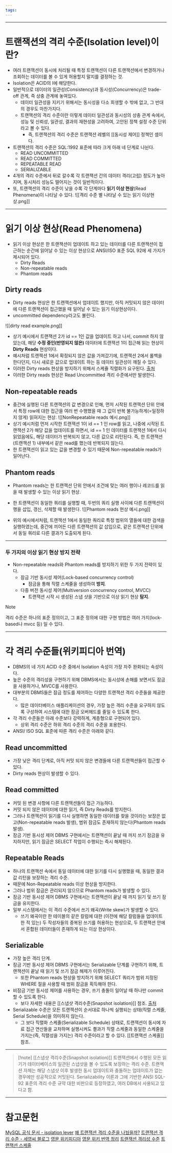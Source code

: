 ```yaml
---
tags:
---
```

---
# 트랜잭션의 격리 수준(Isolation level)이란?
- 여러 트랜잭션이 동시에 처리될 때 특정 트랜잭션이 다른 트랜잭션에서 변경하거나 조회하는 데이터를 볼 수 있게 허용할지 말지를 결정하는 것.
- Isolation은 ACID의 I에 해당한다. 
- 일반적으로 데이터의 일관성(Consistency)과 동시성(Concurrency)은 trade-off 관계, 즉 상충 관계에 놓여있다. 
	- 데이터 일관성을 지키기 위해서는 동시성을 다소 희생할 수 밖에 없고, 그 반대의 경우도 마찬가지다. 
	- 트랜잭션의 격리 수준이란 이렇게 데이터 일관성과 동시성의 상충 관계 속에서, 성능 및 신뢰성, 일관성, 결과의 재현성을 고려하여, 고안된 정책 설정 수준 단위라고 볼 수 있다.  
		- 즉, 트랜잭션의 격리 수준은 트랜잭션 레벨의 [[동시성 제어]] 정책인 셈이다. 
- 트랜잭션의 격리 수준은 SQL:1992 표준에 따라 크게 아래 네 단계로 나뉜다.
	- READ UNCOMMITTED
	- READ COMMITTED
	- REPEATABLE READ
	- SERIALIZABLE
- 4개의 격리 수준에서 뒤로 갈수록 각 트랜잭션 간의 데이터 격리(고립) 정도가 높아지며, 동시처리 성능도 떨어지는 것이 일반적이다. 
- 또, 트랜잭션의 격리 수준이 낮을 수록 각 단계마다 **읽기 이상 현상**(Read Phenomena)이 나타날 수 있다.
![[격리 수준 별 나타날 수 있는 읽기 이상현상.png]]

---
# 읽기 이상 현상(Read Phenomena)
- 읽기 이상 현상은 한 트랜잭션이 업데이트 하고 있는 데이터를 다른 트랜잭션이 접근하는 순간에 읽어날 수 있는 이상 현상으로 ANSI/ISO 표준 SQL 92에 세 가지가 제시되어 있다.
	- Dirty Reads
	- Non-repeatable reads
	- Phantom reads


## Dirty reads
 - Dirty reads 현상은 한 트랜잭션에서 업데이트 했지만, 아직 커밋되지 않은 데이터에 다른 트랜잭션이 접근했을 때 일어날 수 있는 읽기 이상현상이다.
 - uncommitted dependency라고도 불린다. 

![[dirty read example.png]]

- 상기 예시에서 트랜잭션 2가 id == 1인 값을 업데이트 하고 나서, commit 하지 않았는데, 해당 **수정 중인(반영되지 않은)** 데이터에 트랜잭션 1이 접근해 읽는 현상이 **Dirty Reads** 현상이다.  
- 예시처럼 트랜잭션 1에서 확정되지 않은 값을 가져갔기에, 트랜잭션 2에서 롤백을 한다던지, 다시 새로운 값으로 업데이트 하는 등 데이터 일관성이 깨질 수 있다.
- 이러한 Dirty reads 현상을 방지하기 위해서 스케쥴 직렬화가 요구된다. [출처](https://www.geeksforgeeks.org/dbms-dirty-read-in-sql/)
- 이러한 Dirty reads 현상은 Read Uncommitted 격리 수준에서만 발생한다.

## Non-repeatable reads
- 중간에 실행된 다른 트랜잭션의 값 변경으로 인해, 먼저 시작된 트랜잭션 단위 안에서 특정 row에 대한 접근을 여러 번 수행했을 때 그 값이 반복 불가능하게(=일정하지 않게) 읽혀지는 현상.
![[NonRepeatable reads 예시.png]]
- 상기 예시처럼 먼저 시작한 트랜잭션 1이 id == 1 인 row를 읽고, 나중에 시작된 트랜잭션 2가 해당 값을 업데이트를 하면서, id == 1 인 데이터를 트랜잭션 1에서 다시 읽었음에도, 해당 데이터가 반복되지 않고, 다른 값으로 리턴된다. 즉, 한 트랜잭션(트랜잭션 1) 내부에서 같은 read를 했는데 반복되지 않는다.
- 한 트랜잭션이 읽고 있는 값을 변경할 수 있기 때문에 Non-repeatable reads가 일어난다.

## Phantom reads
- Phantom reads는 한 트랜잭션 단위 안에서 조건에 맞는 여러 행이나 레코드를 읽을 때 발생할 수 있는 이상 읽기 현상.
- 한 트랜잭션이 동일한 쿼리를 실행할 때, 두번의 쿼리 실행 사이에 다른 트랜잭션이 행을 삽입, 갱신, 삭제할 때 발생한다. 
![[Phantom reads 현상 예시.png]]

- 위의 예시에서처럼,  트랜잭션 1에서 동일한 쿼리로 특정 범위의 열들에 대한 검색을 실행하였는데, 중간에 끼어든 다른 트랜잭션의 값 삽입으로, 같은 트랜잭션 단위에서 동일 쿼리로 다른 결과가 도출되게 된다.

---
 ### 두 가지의 이상 읽기 현상 방지 전략
 - Non-repeatable reads와 Phantom reads를 방지하기 위한 두 가지 전략이 있다.
	 - 잠금 기반 동시성 제어(Lock-based concurrency control)
		 - 잠금을 통해 직렬 스케줄을 생성하여 **방지**.
	 - 다중 버전 동시성 제어(Multiversion concurrency control, MVCC)
		 - 트랜잭션 시작 시 생성된 스냅 샷을 기반으로 이상 읽기 현상 **탐지**.
>[!note]
> 격리 수준은 하나의 표준 정의이고, 그 표준 정의에 대한 구현 방법은 여러 가지(lock-based나 mvcc 등) 일 수 있다. 

---
# 각 격리 수준들(위키피디아 번역)
- DBMS의 네 가지 ACID 수준 중에서 Isolation 속성이 가장 자주 완화되는 속성이다. 
- 높은 수준의 격리성을 구현하기 위해 DBMS에서는 동시성에 손해를 보면서도 잠금을 사용하거나, MVCC를 사용한다. 
- 대부분의 DBMS들은 잠금 정도를 제어하는 다양한 트랜잭션 격리 수준들을 제공한다.
	- 많은 데이터베이스 애플리케이션의 경우, 가장 높은 격리 수준을 요구하지 않도록 구성하여 시스템에 대한 잠금 오버헤드를 줄일 수 있도록 한다.
- 각 격리 수준들은 아래 수준보다 강력하게, 계층형으로 구현되어 있다. 
	- 상위 격리 수준은 하위 격리 수준의 격리 수준을 포용한다.
- ANSI/ ISO SQL 표준에 따른 격리 수준은 아래와 같다. 

## Read uncommitted
- 가장 낮은 격리 단계로, 아직 커밋 되지 않은 변경들에 다른 트랜잭션들이 접근할 수 있다.
- Dirty reads 현상이 발생할 수 있다. 

## Read committed
- 커밋 된 변경 사항에 다른 트랜잭션들이 접근 가능하다. 
- 커밋 되지 않은 데이터에 대한 읽기, 즉 Dirty Reads를 방지한다.
- 그러나 트랜잭션이 읽기를 다시 실행하면 동일한 데이터를 찾을 것이라는 보장은 없고(Non-repeatable reads 발생), 범위 잠금도 존재하지 않는다(Phantom reads 발생).
- 잠금 기반 동시성 제어 DBMS 구현에서는 트랜잭션이 끝날 때 까지 쓰기 잠금을 유지하지만, 읽기 잠금은 SELECT 작업이 수행되는 즉시 해제된다. 

## Repeatable Reads
- 하나의 트랜잭션 속에서 동일 데이터에 대한 읽기를 다시 실행했을 때, 동일한 결과 값 리턴을 보장하는 격리 수준.
- 때문에 Non-Repeatable reads 이상 현상을 방지한다.
- 그러나 범위 잠금은 관리되지 않으므로 Phantom reads가 발생할 수 있다. 
- 잠금 기반 동시성 제어 DBMS 구현에서는 트랜잭션이 끝날 때 까지 읽기 및 쓰기 잠금을 유지한다. 
- 일부 시스템에서는 이 격리 수준에서 쓰기 왜곡(Write skew)가 발생할 수 있다. 
	- 쓰기 왜곡이란 한 테이블의 같은 칼럼에 대한 (이전에 해당 칼럼들을 업데이트 한 적 있는) 두 작성자들의 중복된 쓰기를 허용하는 현상으로, 두 트랜잭션 안에서 혼합된 데이터들이 존재하게 되는 이상 현상이다. 

## Serializable
- 가장 높은 격리 단계.
- 잠금 기반 동시성 제어 DBMS 구현에서는 Serializable 단계를 구현하기 위해, 트랜잭션이 끝날 때 읽기 및 쓰기 잠금 해제가 이루어진다. 
	- 또한 Phantom reads 현상을 방지하기 위해 SELECT 쿼리가 범위 지정된 WHERE 절을 사용할 때 범위 잠금을 획득해야 한다. 
- 비잠금 기반 동시성 제어를 사용하는 경우, 쓰기 충돌이 일어날 때 하나만 commit 할 수 있도록 한다. 
	- 보다 자세한 내용은 [[스냅샷 격리수준(Snapshot isolation)]] 참조. [출처](https://en.wikipedia.org/wiki/Isolation_(database_systems))
- Serializable 수준은 모든 트랜잭션이 순서대로 하나씩 실행되는 상태(직렬 스케줄, Serial Schedule)을 의미하지 않는다. 
	- 그 보다 직렬화 스케줄(Serializable Schedule) 상태로, 트랜잭션이 동시에 자료 접근 연산들을 교차하며 실행시켜도 켤과가 직렬 스케줄과 동일한 스케줄을 가지는(즉, 직렬성을 가지는) 격리 수준이라고 할 수 있다. [[트랜잭션 스케줄]] 참조.

---
> [!note] [[스냅샷 격리수준(Snapshot isolation)]]
> 트랜잭션에서 수행된 모든 읽기가 데이터베이스의 일관된 스냅샷을 볼 수 있도록 보장하는 격리 수준. 트랜잭션 자체는 해당 스냅샷 이후 발생한 동시 업데이트와 충돌하는 업데이트가 없는 경우에만 성공적으로 커밋된다.
> Serializability 이론과 그에 기반한 ANSI SQL-92 표준의 격리 수준 규약 대한 비판으로 등장하였고, 여러 DB에서 사용되고 있다고 함. 





---
# 참고문헌
[MySQL 공식 문서 - isolation lever](https://dev.mysql.com/doc/refman/8.0/en/innodb-transaction-isolation-levels.html)
[왜 트랜잭션 격리 수준을 나눴을까?](https://namuhuchutong.tistory.com/3)
[트랜잭션 격리 수준 - 세영씨 블로그](https://s-y-130.tistory.com/233#%EA%B-%BD%EC%-F%--%EC%--%--%ED%--%-C%---Race%--Condition-)
[영문 위키피디아](https://en.wikipedia.org/wiki/Isolation_(database_systems))
[영문 위키 번역 정리](https://seunghyunson.tistory.com/12)
[트랜잭션 격리성 수준](https://shuu.tistory.com/76)
[트랜잭션 스케줄](https://velog.io/@mrcocoball/220413%ED%8A%B8%EB%9E%9C%EC%9E%AD%EC%85%98Transaction-%EC%8A%A4%EC%BC%80%EC%A4%84-%EB%A1%9D%ED%82%B9)